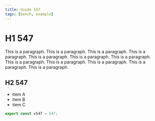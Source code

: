 ```yaml
---
title: Guide 547
tags: [bench, example]
---
```


# H1 547

This is a paragraph. This is a paragraph. This is a paragraph. This is a paragraph. This is a paragraph. This is a paragraph. This is a paragraph. This is a paragraph. This is a paragraph. This is a paragraph. This is a paragraph. This is a paragraph. 

## H2 547

- item A
- item B
- item C

```ts
export const v547 = 547;
```